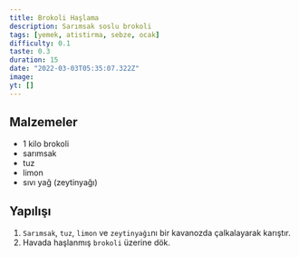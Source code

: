 ```yaml
---
title: Brokoli Haşlama
description: Sarımsak soslu brokoli
tags: [yemek, atistirma, sebze, ocak]
difficulty: 0.1
taste: 0.3
duration: 15
date: "2022-03-03T05:35:07.322Z"
image:
yt: []
---
```


## Malzemeler

- 1 kilo brokoli
- sarımsak
- tuz
- limon
- sıvı yağ (zeytinyağı)

## Yapılışı

1. `Sarımsak`, `tuz`, `limon` ve `zeytinyağı`nı bir kavanozda çalkalayarak karıştır.
2. Havada haşlanmış `brokoli` üzerine dök.
